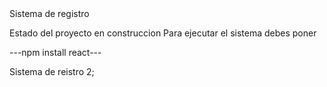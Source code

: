 </h1> Sistema de registro </h1>

Estado del proyecto en construccion
Para ejecutar el sistema debes poner 

---npm install react---

Sistema de reistro 2;
